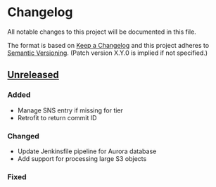 # Changelog
All notable changes to this project will be documented in this file.

The format is based on [Keep a Changelog](http://keepachangelog.com/en/1.0.0/)
and this project adheres to [Semantic Versioning](http://semver.org/spec/v2.0.0.html). (Patch version X.Y.0 is implied if not specified.)

## [Unreleased](https://github.com/USGS/aqts-retriever-capture-raw-load/compare/aqts-retriever-capture-raw-load/compare/<nextVersion>...master)
### Added
- Manage SNS entry if missing for tier
- Retrofit to return commit ID

### Changed
- Update Jenkinsfile pipeline for Aurora database
- Add support for processing large S3 objects

### Fixed
